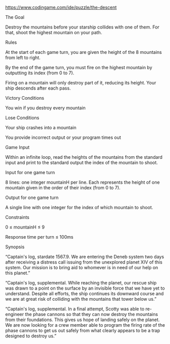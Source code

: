 https://www.codingame.com/ide/puzzle/the-descent


The Goal

Destroy the mountains before your starship collides with one of them. For that, shoot the highest mountain on your path.


Rules

At the start of each game turn, you are given the height of the 8 mountains from left to right.

By the end of the game turn, you must fire on the highest mountain by outputting its index (from 0 to 7).

Firing on a mountain will only destroy part of it, reducing its height. Your ship descends after each pass.  
 

Victory Conditions

You win if you destroy every mountain
 

Lose Conditions

Your ship crashes into a mountain

You provide incorrect output or your program times out


Game Input

Within an infinite loop, read the heights of the mountains from the standard input and print to the standard output the index of the mountain to shoot.

Input for one game turn

8 lines: one integer mountainH per line. Each represents the height of one mountain given in the order of their index (from 0 to 7).

Output for one game turn

A single line with one integer for the index of which mountain to shoot.


Constraints

0 ≤ mountainH ≤ 9

Response time per turn ≤ 100ms


Synopsis

“Captain's log, stardate 1567.9. We are entering the Deneb system two days after receiving a distress call issuing from the unexplored planet XIV of this system. Our mission is to bring aid to whomever is in need of our help on this planet.”
 
“Captain's log, supplemental. While reaching the planet, our rescue ship was drawn to a point on the surface by an invisible force that we have yet to understand. Despite all efforts, the ship continues its downward course and we are at great risk of colliding with the mountains that tower below us.”
 
“Captain's log, supplemental. In a final attempt, Scotty was able to re-engineer the phase cannons so that they can now destroy the mountains from their foundations. This gives us hope of landing safely on the planet. We are now looking for a crew member able to program the firing rate of the phase cannons to get us out safely from what clearly appears to be a trap designed to destroy us.”
